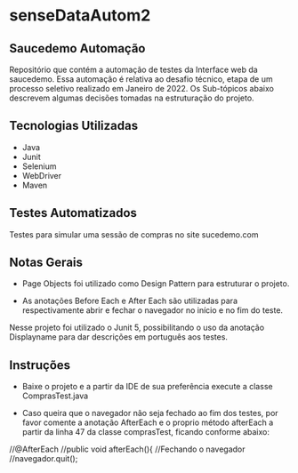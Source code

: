 # senseDataAutom2
## Saucedemo Automação
Repositório que contém a automação de testes da Interface web da saucedemo.
Essa automação é relativa ao desafio técnico, etapa de um processo seletivo realizado em Janeiro de 2022.
Os Sub-tópicos abaixo descrevem algumas decisões tomadas na estruturação do projeto.

## Tecnologias Utilizadas

 - Java 
 - Junit 
 - Selenium 
 - WebDriver 
 - Maven

## Testes Automatizados
Testes para simular uma sessão de compras no site sucedemo.com

## Notas Gerais

 - Page Objects foi utilizado como Design Pattern para estruturar o
   projeto.
   
 - As anotações Before Each e After Each são utilizadas para
 respectivamente abrir e fechar o navegador no início e no fim do
 teste.

Nesse projeto foi utilizado o Junit 5, possibilitando o uso da anotação Displayname 
para dar descrições em português aos testes.


## Instruções

 - Baixe o projeto e a partir da IDE de sua preferência execute a classe
   ComprasTest.java
   
 - Caso queira que o navegador não seja fechado ao fim dos testes, por
 favor comente a anotação AfterEach e o proprio método afterEach a
 partir da linha 47 da classe comprasTest, ficando conforme abaixo:

//@AfterEach
//public void afterEach(){
//Fechando o navegador
//navegador.quit();
